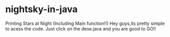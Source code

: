# nightsky-in-java
Printing Stars at Night (Including Main function!!)
Hey guys,its pretty simple to acess the code.
Just click on the dese.java and you are good to GO!!
